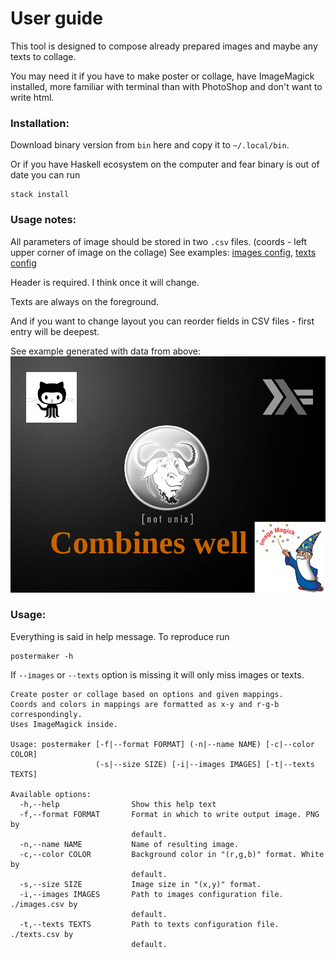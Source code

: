 # User guide

This tool is designed to compose already prepared images and maybe any texts to collage.

You may need it if you have to make poster or collage, have ImageMagick installed, more familiar with terminal than with PhotoShop and don't want to write html.

### Installation:

Download binary version from `bin` here and copy it to `~/.local/bin`.

Or if you have Haskell ecosystem on the computer and fear binary is out of date you can run
```
stack install
```

### Usage notes:

All parameters of image should be stored in two `.csv` files. (coords - left upper corner of image on the collage)
See examples: [images config](https://github.com/viviag/postermaker/blob/master/examples/images.csv), [texts config](https://github.com/viviag/postermaker/blob/master/examples/texts.csv)

Header is required. I think once it will change.

Texts are always on the foreground.

And if you want to change layout you can reorder fields in CSV files - first entry will be deepest.

See example generated with data from above:
![Result](https://github.com/viviag/postermaker/blob/master/examples/githask.png)

### Usage:

Everything is said in help message. To reproduce run
```
postermaker -h
```
If `--images` or `--texts` option is missing it will only miss images or texts.
```
Create poster or collage based on options and given mappings.
Coords and colors in mappings are formatted as x-y and r-g-b correspondingly.
Uses ImageMagick inside.

Usage: postermaker [-f|--format FORMAT] (-n|--name NAME) [-c|--color COLOR]
                   (-s|--size SIZE) [-i|--images IMAGES] [-t|--texts TEXTS]

Available options:
  -h,--help                Show this help text
  -f,--format FORMAT       Format in which to write output image. PNG by
                           default.
  -n,--name NAME           Name of resulting image.
  -c,--color COLOR         Background color in "(r,g,b)" format. White by
                           default.
  -s,--size SIZE           Image size in "(x,y)" format.
  -i,--images IMAGES       Path to images configuration file. ./images.csv by
                           default.
  -t,--texts TEXTS         Path to texts configuration file. ./texts.csv by
                           default.

```
